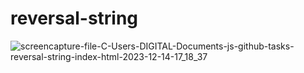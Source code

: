# reversal-string
 ![screencapture-file-C-Users-DIGITAL-Documents-js-github-tasks-reversal-string-index-html-2023-12-14-17_18_37](https://github.com/shrutigajera102/reversal-string/assets/146714862/f26143fa-0698-4ae6-97cf-c64da2106b51)

